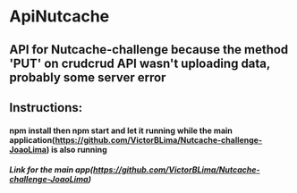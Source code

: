 # ApiNutcache
## API for Nutcache-challenge because the method 'PUT' on crudcrud API wasn't uploading data, probably some server error
## Instructions:
#### npm install then npm start and let it running while the main application(https://github.com/VictorBLima/Nutcache-challenge-JoaoLima) is also running
##### Link for the main app(https://github.com/VictorBLima/Nutcache-challenge-JoaoLima)
